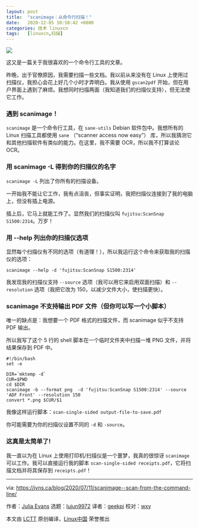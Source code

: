 ```yaml
---
layout: post
title:	"scanimage：从命令行扫描！"
date:	2020-12-05 10:58:42 +0800 
categories:	技术 linuxcn 
tags:	[linuxcn,扫描]
---
```



![](/Asserts/Images//attachment/album/202012/05/105822m30t6x66hz3hx6x3.jpg)


这又是一篇关于我很喜欢的一个命令行工具的文章。


昨晚，出于官僚原因，我需要扫描一些文档。我以前从来没有在 Linux 上使用过扫描仪，我担心会花上好几个小时才弄明白。我从使用 `gscan2pdf` 开始，但在用户界面上遇到了麻烦。我想同时扫描两面（我知道我们的扫描仪支持），但无法使它工作。


### 遇到 scanimage！


`scanimage` 是一个命令行工具，在 `sane-utils` Debian 软件包中。我想所有的 Linux 扫描工具都使用 `sane` （“scanner access now easy”） 库，所以我猜测它和其他扫描软件有类似的能力。在这里，我不需要 OCR，所以我不打算谈论 OCR。


### 用 scanimage -L 得到你的扫描仪的名字


`scanimage -L` 列出了你所有的扫描设备。


一开始我不能让它工作，我有点沮丧，但事实证明，我把扫描仪连接到了我的电脑上，但没有插上电源。


插上后，它马上就能工作了。显然我们的扫描仪叫 `fujitsu:ScanSnap S1500:2314`。万岁！


### 用 --help 列出你的扫描仪选项


显然每个扫描仪有不同的选项（有道理！），所以我运行这个命令来获取我的扫描仪的选项：



```
scanimage --help -d 'fujitsu:ScanSnap S1500:2314'

```

我发现我的扫描仪支持 `--source` 选项（我可以用它来启用双面扫描）和 `--resolution` 选项（我把它改为 150，以减少文件大小，使扫描更快）。


### scanimage 不支持输出 PDF 文件（但你可以写一个小脚本）


唯一的缺点是：我想要一个 PDF 格式的扫描文件，而 scanimage 似乎不支持 PDF 输出。


所以我写了这个 5 行的 shell 脚本在一个临时文件夹中扫描一堆 PNG 文件，并将结果保存到 PDF 中。



```
#!/bin/bash
set -e

DIR=`mktemp -d`
CUR=$PWD
cd $DIR
scanimage -b --format png  -d 'fujitsu:ScanSnap S1500:2314' --source 'ADF Front' --resolution 150
convert *.png $CUR/$1

```

我像这样运行脚本：`scan-single-sided output-file-to-save.pdf`


你可能需要为你的扫描仪设置不同的 `-d` 和 `-source`。


### 这真是太简单了!


我一直以为在 Linux 上使用打印机/扫描仪是一个噩梦，我真的很惊讶 `scanimage` 可以工作。我可以直接运行我的脚本 `scan-single-sided receipts.pdf`，它将扫描文档并将其保存到 `receipts.pdf`！




---


via: <https://jvns.ca/blog/2020/07/11/scanimage--scan-from-the-command-line/>


作者：[Julia Evans](https://jvns.ca/) 选题：[lujun9972](https://github.com/lujun9972) 译者：[geekpi](https://github.com/geekpi) 校对：[wxy](https://github.com/wxy)


本文由 [LCTT](https://github.com/LCTT/TranslateProject) 原创编译，[Linux中国](https://linux.cn/) 荣誉推出
